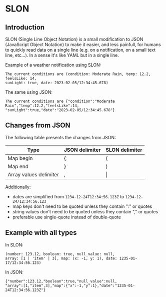 # SLON

## Introduction

SLON (Single Line Object Notation) is a small modification to JSON (JavaScript Object Notation) to make it easier, and less painfull, for humans to quickly read data on a single line (e.g. on a notification, on a small text line, etc...). In a sense it's like YAML but in a single line.

Example of a weather notification using SLON:

````
The current conditions are (condition: Moderate Rain, temp: 12.2, feelsLike: 14, 
sunLight: true, date: 2023-02-05/12:34:45.678)
````

The same using JSON:

````
The current conditions are {"condition":"Moderate Rain","temp":12.2,"feelsLike":14,
"sunLight":true,"date":"2023-02-05/12:34:45.678"}
````

## Changes from JSON

The following table presents the changes from JSON:

| Type | JSON delimiter | SLON delimiter |
|------|----------------|----------------|
| Map begin | { | ( |
| Map end | } | ) |
| Array values delimiter | , | \| |

Additionally:
* dates are simplified from ````1234-12-24T12:34:56.123Z```` to ````1234-12-24/12:34:56.123````
* map keys don't need to be quoted unless they contain ":" or quotes
* string values don't need to be quoted unless they contain "," or quotes 
* preferable use single-quote instead of double-quote

## Example with all types

In SLON:

````
(number: 123.12, boolean: true, null_value: null, 
array: [1 | 'item' | 3], map: (x: -1, y: 1), date: 1235-01-17/12:34:56.123)
````

In JSON:

````
{"number":123.12,"boolean":true,"null_value":null,
"array":[1,"item",3],"map":{"x":-1,"y":1},"date":"1235-01-24T12:34:56.123Z"}
````
